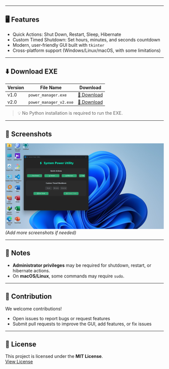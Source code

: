 
---

## 🖥 Features

- Quick Actions: Shut Down, Restart, Sleep, Hibernate  
- Custom Timed Shutdown: Set hours, minutes, and seconds countdown  
- Modern, user-friendly GUI built with `tkinter`  
- Cross-platform support (Windows/Linux/macOS, with some limitations)  

---

## ⬇️ Download EXE

| Version | File Name | Download |
|---------|-----------|---------|
| v1.0    | `power_manager.exe`       | [💾 Download](releases/v1.0/power_manager.exe) |
| v2.0    | `power_manager_v2.exe`    | [💾 Download](releases/v2.0/power_manager_v2.exe) |

> 💡 No Python installation is required to run the EXE.

---

## 📸 Screenshots

![Main Window](screenshots/main_window.jpg)  
*(Add more screenshots if needed)*

---

## 📌 Notes

- **Administrator privileges** may be required for shutdown, restart, or hibernate actions.  
- On **macOS/Linux**, some commands may require `sudo`.  

---

## 📝 Contribution

We welcome contributions!  

- Open issues to report bugs or request features  
- Submit pull requests to improve the GUI, add features, or fix issues  

---

## 📄 License

This project is licensed under the **MIT License**.  
[View License](LICENSE)
